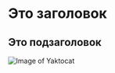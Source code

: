 # Это заголовок
## Это подзаголовок

![Image of Yaktocat](https://octodex.github.com/images/yaktocat.png)

